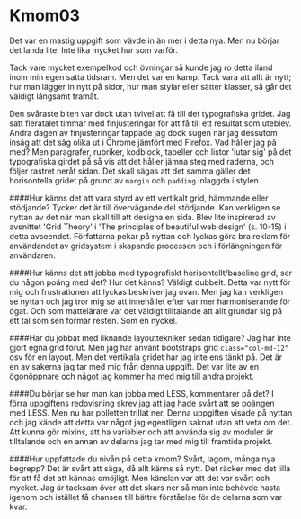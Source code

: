 Kmom03
===============================

Det var en mastig uppgift som vävde in än mer i detta nya. Men nu börjar det landa lite. Inte lika mycket hur som varför.

Tack vare mycket exempelkod och övningar så kunde jag ro detta iland inom min egen satta tidsram. Men det var en kamp. Tack vara att allt är nytt; hur man lägger in nytt på sidor, hur man stylar eller sätter klasser, så går det väldigt långsamt framåt.

Den svåraste biten var dock utan tvivel att få till det typografiska gridet. Jag satt fleratalet timmar med  finjusteringar för att få till ett resultat som uteblev. Andra dagen av finjusteringar tappade jag dock sugen när jag dessutom insåg att det såg olika ut i Chrome jämfört med Firefox. Vad håller jag på med? Men paragrafer, rubriker, kodblock, tabeller och listor 'lutar sig' på det typografiska girdet på så vis att det håller jämna steg med raderna, och följer rastret neråt sidan. Det skall sägas att det samma gäller det horisontella gridet på grund av `margin` och `padding` inlaggda i stylen.

####Hur känns det att vara styrd av ett vertikalt grid, hämmande eller stödjande?
Tycker det är till övervägande del stödjande. Kan verkligen se nyttan av det när man skall till att designa en sida. Blev lite inspirerad av avsnittet 'Grid Theory' i 'The principles of beautiful web design' (s. 10-15) i detta avseendet. Författarna pekar på nyttan och lyckas göra bra reklam för användandet av gridsystem i skapande processen och i förlängningen för användaren.

####Hur känns det att jobba med typografiskt horisontellt/baseline grid, ser du någon poäng med det?
Hur det känns? Väldigt dubbelt. Detta var nytt för mig och frustrationen att lyckas beskriver jag ovan. Men jag kan verkligen se nyttan och jag tror mig se att innehållet efter var mer harmoniserande för ögat. Och som mattelärare var det väldigt tilltalande att allt grundar sig på ett tal som sen formar resten. Som en nyckel.

####Har du jobbat med liknande layouttekniker sedan tidigare?
Jag har inte gjort egna grid förut. Men jag har använt bootstraps grid `class="col-md-12"` osv för en layout. Men det vertikala gridet har jag inte ens tänkt på. Det är en av sakerna jag tar med mig från denna uppgift. Det var lite av en ögonöppnare och något jag kommer ha med mig till andra projekt.

####Du börjar se hur man kan jobba med LESS, kommentarer på det?
I förra uppgiftens redovisning skrev jag att jag hade svårt att se poängen med LESS. Men nu har polletten trillat ner. Denna uppgiften visade på nyttan och jag kände att detta var något jag egentligen saknat utan att veta om det. Att kunna gör mixins, att ha variabler och att använda sig av moduler är tilltalande och en annan av delarna jag tar med mig till framtida projekt.

####Hur uppfattade du nivån på detta kmom? Svårt, lagom, många nya begrepp?
Det är svårt att säga, då allt känns så nytt. Det räcker med det lilla för att få det att kännas omöjligt. Men känslan var att det var svårt och mycket. Jag är tacksam över att det skars ner så man inte behövde hasta igenom och istället få chansen till bättre förståelse för de delarna som var kvar.

